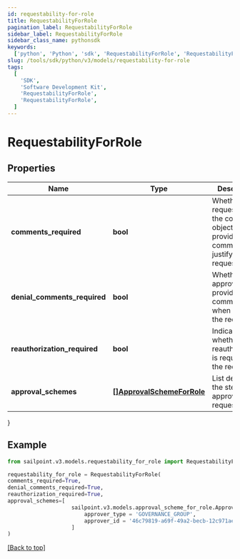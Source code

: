 ```yaml
---
id: requestability-for-role
title: RequestabilityForRole
pagination_label: RequestabilityForRole
sidebar_label: RequestabilityForRole
sidebar_class_name: pythonsdk
keywords:
  ['python', 'Python', 'sdk', 'RequestabilityForRole', 'RequestabilityForRole']
slug: /tools/sdk/python/v3/models/requestability-for-role
tags:
  [
    'SDK',
    'Software Development Kit',
    'RequestabilityForRole',
    'RequestabilityForRole',
  ]
---
```


# RequestabilityForRole

## Properties

| Name | Type | Description | Notes |
| --- | --- | --- | --- |
| **comments_required** | **bool** | Whether the requester of the containing object must provide comments justifying the request | [optional] [default to False] |
| **denial_comments_required** | **bool** | Whether an approver must provide comments when denying the request | [optional] [default to False] |
| **reauthorization_required** | **bool** | Indicates whether reauthorization is required for the request. | [optional] [default to False] |
| **approval_schemes** | [**[]ApprovalSchemeForRole**](approval-scheme-for-role) | List describing the steps in approving the request | [optional] |

}

## Example

```python
from sailpoint.v3.models.requestability_for_role import RequestabilityForRole

requestability_for_role = RequestabilityForRole(
comments_required=True,
denial_comments_required=True,
reauthorization_required=True,
approval_schemes=[
                    sailpoint.v3.models.approval_scheme_for_role.ApprovalSchemeForRole(
                        approver_type = 'GOVERNANCE_GROUP',
                        approver_id = '46c79819-a69f-49a2-becb-12c971ae66c6', )
                    ]
)

```

[[Back to top]](#)

